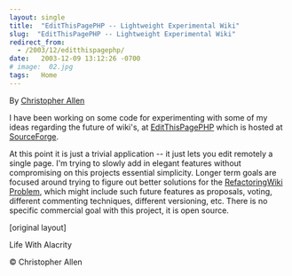 ```yaml
---
layout: single
title:  "EditThisPagePHP -- Lightweight Experimental Wiki"
slug:  "EditThisPagePHP -- Lightweight Experimental Wiki"
redirect_from:
  - /2003/12/editthispagephp/
date:   2003-12-09 13:12:26 -0700
# image:  02.jpg
tags:   Home
---
```

	
By [Christopher Allen](/lwa/about)

I have been working on some code for experimenting with some of my ideas regarding the future of wiki's, at [EditThisPagePHP](http://editthispagephp.sourceforge.net) which is hosted at [SourceForge](http://www.sourceforge.net).

At this point it is just a trivial application -- it just lets you edit remotely a single page. I'm trying to slowly add in elegant features without compromising on this projects essential simplicity. Longer term goals are focused around trying to figure out better solutions for the [RefactoringWiki Problem](http://c2.com/cgi/wiki?RefactoringWikiPages), which might include such future features as proposals, voting, different commenting techniques, different versioning, etc. There is no specific commercial goal with this project, it is open source.

[original layout]

Life With Alacrity

© Christopher Allen